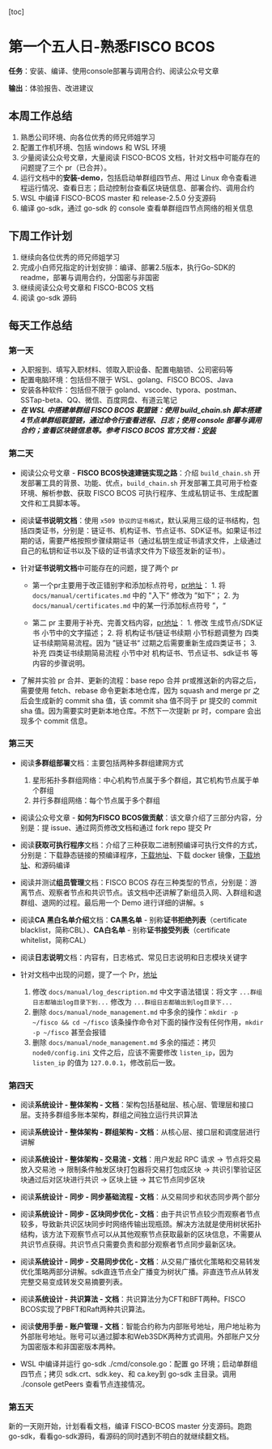 [toc]

# 第一个五人日-熟悉FISCO BCOS

**任务**：安装、编译、使用console部署与调用合约、阅读公众号文章

**输出**：体验报告、改进建议

## 本周工作总结

1. 熟悉公司环境、向各位优秀的师兄师姐学习
2. 配置工作机环境、包括 windows 和 WSL 环境
3. 少量阅读公众号文章，大量阅读 FISCO-BCOS 文档，针对文档中可能存在的问题提了三个 pr（已合并）。
4. 运行文档中的**安装-demo**，包括启动单群组四节点、用过 Linux 命令查看进程运行情况、查看日志；启动控制台查看区块链信息、部署合约、调用合约
5. WSL 中编译 FISCO-BCOS master 和 release-2.5.0 分支源码
6. 编译 go-sdk，通过 go-sdk 的 console 查看单群组四节点网络的相关信息

## 下周工作计划

1. 继续向各位优秀的师兄师姐学习
2. 完成小白师兄指定的计划安排：编译、部署2.5版本，执行Go-SDK的readme，部署与调用合约，分国密与非国密
3. 继续阅读公众号文章和 FISCO-BCOS 文档
4. 阅读 go-sdk 源码

## 每天工作总结

### 第一天

- 入职报到、填写入职材料、领取入职设备、配置电脑锁、公司密码等
- 配置电脑环境：包括但不限于 WSL、golang、FISCO BCOS、Java
- 安装各种软件：包括但不限于 goland、vscode、typora、postman、SSTap-beta、QQ、微信、百度网盘、有道云笔记
- ***在 WSL 中搭建单群组 FISCO BCOS 联盟链：使用 build_chain.sh 脚本搭建4节点单群组联盟链，通过命令行查看进程、日志；使用 console 部署与调用合约；查看区块链信息等。参考 FISCO BCOS 官方文档：[安装](https://fisco-bcos-documentation.readthedocs.io/zh_CN/latest/docs/installation.html)***

### 第二天

- 阅读公众号文章 - **FISCO BCOS快速建链实现之路**：介绍 `build_chain.sh` 开发部署工具的背景、功能、优点，`build_chain.sh` 开发部署工具可用于检查环境、解析参数、获取 FISCO BCOS 可执行程序、生成私钥证书、生成配置文件和工具脚本等。 

- 阅读**证书说明文档**：使用 `x509 协议的证书格式`，默认采用三级的证书结构，包括四类证书，分别是：链证书、机构证书、节点证书、SDK证书。如果证书过期的话，需要严格按照步骤续期证书（通过私钥生成证书请求文件，上级通过自己的私钥和证书以及下级的证书请求文件为下级签发新的证书）。

- 针对**证书说明文档**中可能存在的问题，提了两个 pr

  - 第一个pr主要用于改正错别字和添加标点符号，[pr地址](https://github.com/FISCO-BCOS/FISCO-BCOS-DOC/pull/833)：
    	1. 将 `docs/manual/certificates.md` 中的 "入下“ 修改为 ”如下“；
     	2. 为 `docs/manual/certificates.md` 中的某一行添加标点符号 ”，“

  - 第二 pr 主要用于补充、完善文档内容，[pr地址](https://github.com/FISCO-BCOS/FISCO-BCOS-DOC/pull/839)：
     	1. 修改 生成节点/SDK证书 小节中的文字描述；
        	2. 将 机构证书/链证书续期 小节标题调整为 四类证书续期简易流程。因为 ”链证书“ 过期之后需要重新生成四类证书；
                	3. 补充 四类证书续期简易流程 小节中对 机构证书、节点证书、sdk证书 等内容的步骤说明。

- 了解并实验 pr 合并、更新的流程：base repo 合并 pr或推送新的内容之后，需要使用 fetch、rebase 命令更新本地仓库，因为 squash and merge pr 之后会生成新的 commit sha 值，该 commit sha 值不同于 pr 提交的 commit sha 值。因为需要实时更新本地仓库。不然下一次提新 pr 时，compare 会出现多个 commit 信息。 

### 第三天

- 阅读**多群组部署**文档：主要包括两种多群组建网方式
  1. 星形拓扑多群组网络：中心机构节点属于多个群组，其它机构节点属于单个群组
  2. 并行多群组网络：每个节点属于多个群组

- 阅读公众号文章 - **如何为FISCO BCOS做贡献**：该文章介绍了三部分内容，分别是：提 issue、通过网页修改文档和通过 fork repo 提交 Pr
- 阅读**获取可执行程序**文档：介绍了三种获取二进制预编译可执行文件的方式，分别是：下载静态链接的预编译程序，[下载地址](https://github.com/FISCO-BCOS/FISCO-BCOS/releases)、下载 docker 镜像，[下载地址](https://hub.docker.com/r/fiscoorg/fiscobcos/tags)、和源码编译
- 阅读并测试**组员管理**文档：FISCO BCOS 存在三种类型的节点，分别是：游离节点、观察者节点和共识节点。该文档中还讲解了新组员入网、入群组和退群组、退网的过程。最后用一个 Demo 进行详细的讲解。s
- 阅读**CA 黑白名单介绍**文档：**CA黑名单** - 别称**证书拒绝列表**（certificate blacklist，简称CBL）、**CA白名单** - 别称**证书接受列表**（certificate whitelist，简称CAL）

- 阅读**日志说明**文档：内容有，日志格式、常见日志说明和日志模块关键字
- 针对文档中出现的问题，提了一个 Pr，[地址](https://github.com/FISCO-BCOS/FISCO-BCOS-DOC/pull/841)
  1. 修改 `docs/manual/log_description.md` 中文字语法错误：将文字 `...群组日志都输出log目录下到...` 修改为 `...群组日志都输出到log目录下...`
  2. 删除 `docs/manual/node_management.md` 中多余的操作：`mkdir -p ~/fisco && cd ~/fisco` 该条操作命令对下面的操作没有任何作用，`mkdir -p ~/fisco` 甚至会报错
  3. 删除 `docs/manual/node_management.md` 多余的描述：拷贝 `node0/config.ini` 文件之后，应该不需要修改 `listen_ip`，因为 `listen_ip` 的值为 `127.0.0.1`，修改前后一致。

### 第四天

- 阅读**系统设计 - 整体架构 - 文档**：架构包括基础层、核心层、管理层和接口层。支持多群组多账本架构，群组之间独立运行共识算法
- 阅读**系统设计 - 整体架构 - 群组架构 - 文档**：从核心层、接口层和调度层进行讲解
- 阅读**系统设计 - 整体架构 - 交易流 - 文档**：用户发起 RPC 请求 -> 节点将交易放入交易池 -> 限制条件触发区块打包器将交易打包成区块 -> 共识引擎验证区块通过后对区块进行共识 -> 区块上链 -> 其它节点同步区块
- 阅读**系统设计 - 同步 - 同步基础流程 - 文档**：从交易同步和状态同步两个部分
- 阅读**系统设计 - 同步 - 区块同步优化 - 文档**：由于共识节点较少而观察者节点较多，导致新共识区块同步时网络传输出现瓶颈。解决方法就是使用树状拓扑结构，该方法下观察节点可以从其他观察节点获取最新的区块信息，不需要从共识节点获得。共识节点只需要负责和部分观察者节点同步最新区块。
- 阅读**系统设计 - 同步 - 交易同步优化 - 文档**：从交易广播优化策略和交易转发优化策略两部分讲解。sdk直连节点全广播变为树状广播。非直连节点从转发完整交易变成转发交易摘要列表。
- 阅读**系统设计 - 共识算法 - 文档**：共识算法分为CFT和BFT两种。FISCO BCOS实现了PBFT和Raft两种共识算法。
- 阅读**使用手册 - 账户管理 - 文档**：智能合约称为内部账号地址，用户地址称为外部账号地址。账号可以通过脚本和Web3SDK两种方式调用。外部账户又分为国密版本和非国密版本两种。

- WSL 中编译并运行 go-sdk ./cmd/console.go：配置 go 环境；启动单群组四节点；拷贝 sdk.crt、sdk.key、和 ca.key到 go-sdk 主目录。调用 ./console getPeers 查看节点连接情况。

### 第五天

新的一天刚开始，计划看看文档，编译 FISCO-BCOS master 分支源码。跑跑 go-sdk，看看go-sdk源码，看源码的同时遇到不明白的就继续翻文档。